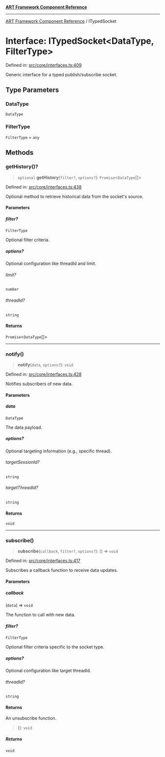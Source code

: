 [**ART Framework Component Reference**](../README.md)

***

[ART Framework Component Reference](../README.md) / ITypedSocket

# Interface: ITypedSocket\<DataType, FilterType\>

Defined in: [src/core/interfaces.ts:409](https://github.com/hashangit/ART/blob/1e49ae91e230443ba790ac800658233963b3d60c/src/core/interfaces.ts#L409)

Generic interface for a typed publish/subscribe socket.

## Type Parameters

### DataType

`DataType`

### FilterType

`FilterType` = `any`

## Methods

### getHistory()?

> `optional` **getHistory**(`filter?`, `options?`): `Promise`\<`DataType`[]\>

Defined in: [src/core/interfaces.ts:438](https://github.com/hashangit/ART/blob/1e49ae91e230443ba790ac800658233963b3d60c/src/core/interfaces.ts#L438)

Optional method to retrieve historical data from the socket's source.

#### Parameters

##### filter?

`FilterType`

Optional filter criteria.

##### options?

Optional configuration like threadId and limit.

###### limit?

`number`

###### threadId?

`string`

#### Returns

`Promise`\<`DataType`[]\>

***

### notify()

> **notify**(`data`, `options?`): `void`

Defined in: [src/core/interfaces.ts:428](https://github.com/hashangit/ART/blob/1e49ae91e230443ba790ac800658233963b3d60c/src/core/interfaces.ts#L428)

Notifies subscribers of new data.

#### Parameters

##### data

`DataType`

The data payload.

##### options?

Optional targeting information (e.g., specific thread).

###### targetSessionId?

`string`

###### targetThreadId?

`string`

#### Returns

`void`

***

### subscribe()

> **subscribe**(`callback`, `filter?`, `options?`): () => `void`

Defined in: [src/core/interfaces.ts:417](https://github.com/hashangit/ART/blob/1e49ae91e230443ba790ac800658233963b3d60c/src/core/interfaces.ts#L417)

Subscribes a callback function to receive data updates.

#### Parameters

##### callback

(`data`) => `void`

The function to call with new data.

##### filter?

`FilterType`

Optional filter criteria specific to the socket type.

##### options?

Optional configuration like target threadId.

###### threadId?

`string`

#### Returns

An unsubscribe function.

> (): `void`

##### Returns

`void`
